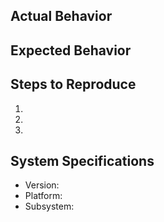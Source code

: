 ## Actual Behavior

## Expected Behavior

## Steps to Reproduce

1.
1.
1.

## System Specifications

- Version:
- Platform:
- Subsystem: